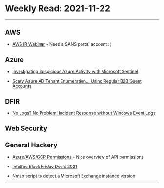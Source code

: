 # Weekly Read: 2021-11-22
----

## AWS

 * [AWS IR Webinar](https://www.sans.org/webcasts/tech-tuesday-workshop-cloud-attacks-incident-response/) - Need a SANS portal account :(

## Azure

 * [Investigating Suspicious Azure Activity with Microsoft Sentinel](https://techcommunity.microsoft.com/t5/microsoft-sentinel-blog/investigating-suspicious-azure-activity-with-microsoft-sentinel/ba-p/2985699)

 * [Scary Azure AD Tenant Enumeration… Using Regular B2B Guest Accounts](https://danielchronlund.com/2021/11/18/scary-azure-ad-tenant-enumeration-using-regular-b2b-guest-accounts/?utm_source=pocket_mylist)

## DFIR

 * [No Logs? No Problem! Incident Response without Windows Event Logs](https://labs.jumpsec.com/no-logs-no-problem-incident-response-without-windows-event-logs/) 


## Web Security



## General Hackery

 * [Azure/AWS/GCP Permissions](https://permissions.cloud) - Nice overview of
     API permissions
 * [InfoSec Black Friday Deals 2021](https://github.com/0x90n/InfoSec-Black-Friday)
 
 * [Nmap script to detect a Microsoft Exchange instance version](https://github.com/righel/ms-exchange-version-nse)



----
